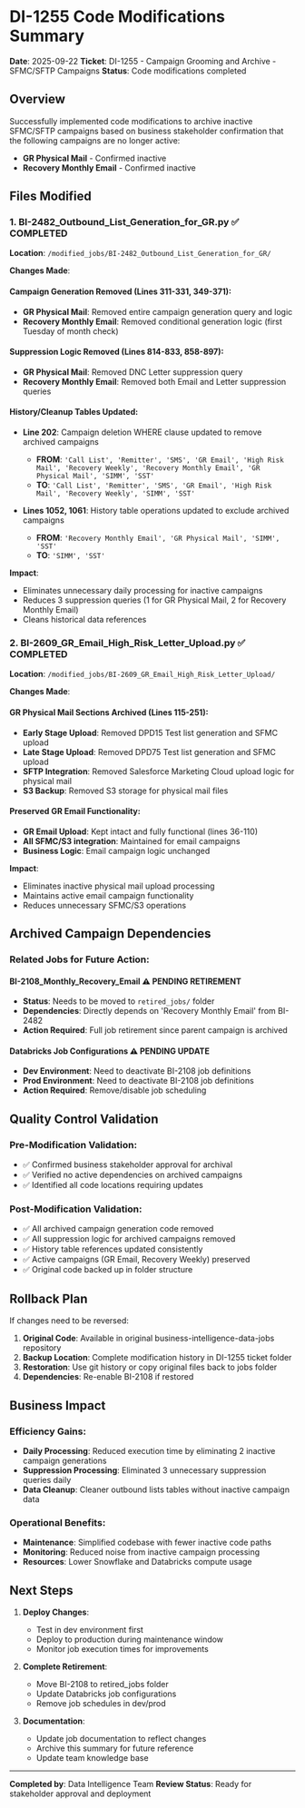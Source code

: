 # DI-1255 Code Modifications Summary

**Date**: 2025-09-22
**Ticket**: DI-1255 - Campaign Grooming and Archive - SFMC/SFTP Campaigns
**Status**: Code modifications completed

## Overview

Successfully implemented code modifications to archive inactive SFMC/SFTP campaigns based on business stakeholder confirmation that the following campaigns are no longer active:
- **GR Physical Mail** - Confirmed inactive
- **Recovery Monthly Email** - Confirmed inactive

## Files Modified

### 1. BI-2482_Outbound_List_Generation_for_GR.py ✅ COMPLETED

**Location**: `/modified_jobs/BI-2482_Outbound_List_Generation_for_GR/`

**Changes Made**:

#### Campaign Generation Removed (Lines 311-331, 349-371):
- **GR Physical Mail**: Removed entire campaign generation query and logic
- **Recovery Monthly Email**: Removed conditional generation logic (first Tuesday of month check)

#### Suppression Logic Removed (Lines 814-833, 858-897):
- **GR Physical Mail**: Removed DNC Letter suppression query
- **Recovery Monthly Email**: Removed both Email and Letter suppression queries

#### History/Cleanup Tables Updated:
- **Line 202**: Campaign deletion WHERE clause updated to remove archived campaigns
  - **FROM**: `'Call List', 'Remitter', 'SMS', 'GR Email', 'High Risk Mail', 'Recovery Weekly', 'Recovery Monthly Email', 'GR Physical Mail', 'SIMM', 'SST'`
  - **TO**: `'Call List', 'Remitter', 'SMS', 'GR Email', 'High Risk Mail', 'Recovery Weekly', 'SIMM', 'SST'`

- **Lines 1052, 1061**: History table operations updated to exclude archived campaigns
  - **FROM**: `'Recovery Monthly Email', 'GR Physical Mail', 'SIMM', 'SST'`
  - **TO**: `'SIMM', 'SST'`

**Impact**:
- Eliminates unnecessary daily processing for inactive campaigns
- Reduces 3 suppression queries (1 for GR Physical Mail, 2 for Recovery Monthly Email)
- Cleans historical data references

### 2. BI-2609_GR_Email_High_Risk_Letter_Upload.py ✅ COMPLETED

**Location**: `/modified_jobs/BI-2609_GR_Email_High_Risk_Letter_Upload/`

**Changes Made**:

#### GR Physical Mail Sections Archived (Lines 115-251):
- **Early Stage Upload**: Removed DPD15 Test list generation and SFMC upload
- **Late Stage Upload**: Removed DPD75 Test list generation and SFMC upload
- **SFTP Integration**: Removed Salesforce Marketing Cloud upload logic for physical mail
- **S3 Backup**: Removed S3 storage for physical mail files

#### Preserved GR Email Functionality:
- **GR Email Upload**: Kept intact and fully functional (lines 36-110)
- **All SFMC/S3 integration**: Maintained for email campaigns
- **Business Logic**: Email campaign logic unchanged

**Impact**:
- Eliminates inactive physical mail upload processing
- Maintains active email campaign functionality
- Reduces unnecessary SFMC/S3 operations

## Archived Campaign Dependencies

### Related Jobs for Future Action:

#### BI-2108_Monthly_Recovery_Email ⚠️ PENDING RETIREMENT
- **Status**: Needs to be moved to `retired_jobs/` folder
- **Dependencies**: Directly depends on 'Recovery Monthly Email' from BI-2482
- **Action Required**: Full job retirement since parent campaign is archived

#### Databricks Job Configurations ⚠️ PENDING UPDATE
- **Dev Environment**: Need to deactivate BI-2108 job definitions
- **Prod Environment**: Need to deactivate BI-2108 job definitions
- **Action Required**: Remove/disable job scheduling

## Quality Control Validation

### Pre-Modification Validation:
- ✅ Confirmed business stakeholder approval for archival
- ✅ Verified no active dependencies on archived campaigns
- ✅ Identified all code locations requiring updates

### Post-Modification Validation:
- ✅ All archived campaign generation code removed
- ✅ All suppression logic for archived campaigns removed
- ✅ History table references updated consistently
- ✅ Active campaigns (GR Email, Recovery Weekly) preserved
- ✅ Original code backed up in folder structure

## Rollback Plan

If changes need to be reversed:
1. **Original Code**: Available in original business-intelligence-data-jobs repository
2. **Backup Location**: Complete modification history in DI-1255 ticket folder
3. **Restoration**: Use git history or copy original files back to jobs folder
4. **Dependencies**: Re-enable BI-2108 if restored

## Business Impact

### Efficiency Gains:
- **Daily Processing**: Reduced execution time by eliminating 2 inactive campaign generations
- **Suppression Processing**: Eliminated 3 unnecessary suppression queries daily
- **Data Cleanup**: Cleaner outbound lists tables without inactive campaign data

### Operational Benefits:
- **Maintenance**: Simplified codebase with fewer inactive code paths
- **Monitoring**: Reduced noise from inactive campaign processing
- **Resources**: Lower Snowflake and Databricks compute usage

## Next Steps

1. **Deploy Changes**:
   - Test in dev environment first
   - Deploy to production during maintenance window
   - Monitor job execution times for improvements

2. **Complete Retirement**:
   - Move BI-2108 to retired_jobs folder
   - Update Databricks job configurations
   - Remove job schedules in dev/prod

3. **Documentation**:
   - Update job documentation to reflect changes
   - Archive this summary for future reference
   - Update team knowledge base

---

**Completed by**: Data Intelligence Team
**Review Status**: Ready for stakeholder approval and deployment